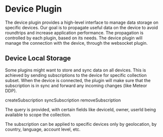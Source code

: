 # Device Plugin

The device plugin provides a high-level interface to manage data storage on specific devices. Our goal is to
propagate useful data on the device to avoid roundtrips and increase application performance. The propagation
is controlled by each plugin, based on its needs. The device plugin will manage the connection with the device,
through the websocket plugin.

## Device Local Storage

Some plugins might want to store and sync data on all devices. This is achieved by sending subscriptions to
the device for specific collection subset. When the device is connected, the plugin will make sure that the
subscription is in sync and forward any incoming changes (like Meteor DDP).

createSubscription
syncSubscription
removeSubscription

The query is provided, with certain fields like deviceId, owner, userId being available to scope the collection.

The subscription can be applied to specific devices only by geolocation,  by country, language, account level, etc.
